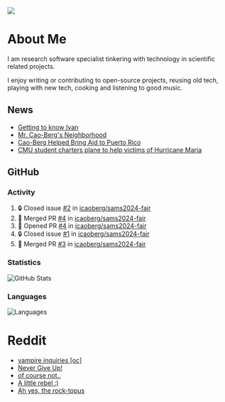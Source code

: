 ![](https://komarev.com/ghpvc/?username=icaoberg)

# About Me
I am research software specialist tinkering with technology in scientific related projects.

I enjoy writing or contributing to open-source projects, reusing old tech, playing with new tech, cooking and listening to good music.

## News
* [Getting to know Ivan](https://www.psc.edu/ivan-inside-psc-spotlight-2/)
* [Mr. Cao-Berg's Neighborhood](https://www.cmu.edu/engage/about-us/news/alumni/profile-cao-berg.html)
* [Cao-Berg Helped Bring Aid to Puerto Rico](https://www.cmu.edu/piper/news/archives/2018/february/ivan-cao-berg.html)
* [CMU student charters plane to help victims of Hurricane Maria](http://thetartan.org/2017/10/30/news/puerto-rico-aid)

## GitHub
### Activity
<!--START_SECTION:activity-->
1. 🔒 Closed issue [#2](https://github.com/icaoberg/sams2024-fair/issues/2) in [icaoberg/sams2024-fair](https://github.com/icaoberg/sams2024-fair)
2. 🎉 Merged PR [#4](https://github.com/icaoberg/sams2024-fair/pull/4) in [icaoberg/sams2024-fair](https://github.com/icaoberg/sams2024-fair)
3. 💪 Opened PR [#4](https://github.com/icaoberg/sams2024-fair/pull/4) in [icaoberg/sams2024-fair](https://github.com/icaoberg/sams2024-fair)
4. 🔒 Closed issue [#1](https://github.com/icaoberg/sams2024-fair/issues/1) in [icaoberg/sams2024-fair](https://github.com/icaoberg/sams2024-fair)
5. 🎉 Merged PR [#3](https://github.com/icaoberg/sams2024-fair/pull/3) in [icaoberg/sams2024-fair](https://github.com/icaoberg/sams2024-fair)
<!--END_SECTION:activity-->

### Statistics
![GitHub Stats](https://github-readme-stats.vercel.app/api?username=icaoberg&count_private=true&show_icons=true)

### Languages
![Languages](https://github-readme-stats.vercel.app/api/top-langs/?username=icaoberg&show_icons=true&langs_count=10&hide=HTML,C,CSS,M)

# Reddit
<!-- BLOG-POST-LIST:START -->
- [vampire inquiries [oc]](https://www.reddit.com/r/u_icaoberg/comments/1705gy9/vampire_inquiries_oc/)
- [Never Give Up!](https://www.reddit.com/r/u_icaoberg/comments/13mcab5/never_give_up/)
- [of course not..](https://www.reddit.com/r/u_icaoberg/comments/13mc9h5/of_course_not/)
- [A little rebel :&rpar;](https://www.reddit.com/r/u_icaoberg/comments/13mc6yc/a_little_rebel/)
- [Ah yes, the rock-topus](https://www.reddit.com/r/u_icaoberg/comments/13mc4xk/ah_yes_the_rocktopus/)
<!-- BLOG-POST-LIST:END -->
